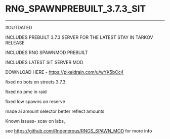 # RNG_SPAWNPREBUILT_3.7.3_SIT
------------------------------------

#OUTDATED

INCLUDES PREBUILT 3.7.3 SERVER FOR THE LATEST STAY IN TARKOV RELEASE 

INCLUDES RNG SPAWNMOD PREBUILT 

INCLUDES LATEST SIT SERVER MOD

DOWNLOAD HERE - https://pixeldrain.com/u/wYK5bCc4

fixed no bots on streets 3.7.3

fixed no pmc in raid 

fixed low spawns on reserve 

made ai amount selector better reflect amounts


Known issues- scav on labs, 










see https://github.com/Rngenerous/RNGS_SPAWN_MOD for more info 
